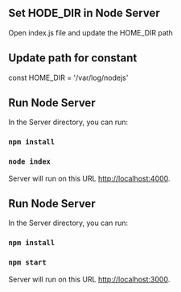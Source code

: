 
## Set HODE_DIR in Node Server

Open index.js file and update the HOME_DIR path

## Update path for constant
const HOME_DIR = '/var/log/nodejs'

## Run Node Server

In the Server directory, you can run:

### `npm install`
### `node index`

Server will run on this URL [http://localhost:4000](http://localhost:4000).


## Run Node Server

In the Server directory, you can run:

### `npm install`
### `npm start`

Server will run on this URL [http://localhost:3000](http://localhost:3000).